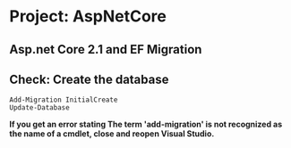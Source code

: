 # Project: AspNetCore
## Asp.net Core 2.1 and EF Migration

## Check: Create the database
```
Add-Migration InitialCreate
Update-Database 
```
**If you get an error stating The term 'add-migration' 
is not recognized as the name of a cmdlet, close and reopen Visual Studio.**
